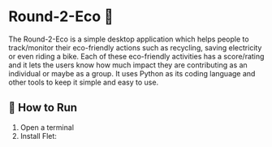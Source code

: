 # Round-2-Eco 🌱
The Round-2-Eco is a simple desktop application which helps people to track/monitor their eco-friendly actions 
such as recycling, saving electricity or even riding a bike. Each of these eco-friendly activities has a 
score/rating and it lets the users know how much impact they are contributing as an individual or maybe 
as a group. It uses Python as its coding language and other tools to keep it simple and easy to use.

## 🔧 How to Run

1. Open a terminal
2. Install Flet:
